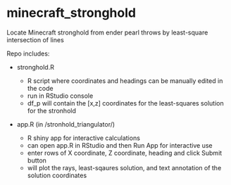 # minecraft_stronghold

Locate Minecraft stronghold from ender pearl throws by least-square intersection of lines

Repo includes:

* stronghold.R
  * R script where coordinates and headings can be manually edited in the code
  * run in RStudio console
  * df_p will contain the [x,z] coordinates for the least-squares solution for the stronhold
  
* app.R (in /stronhold_triangulator/)
  * R shiny app for interactive calculations
  * can open app.R in RStudio and then Run App for interactive use
  * enter rows of X coordinate, Z coordinate, heading and click Submit button
  * will plot the rays, least-sqaures solution, and text annotation of the solution coordinates

